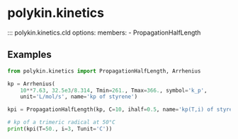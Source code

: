 # polykin.kinetics

::: polykin.kinetics.cld
    options:
        members:
            - PropagationHalfLength

## Examples

```python exec="on" source="console"
from polykin.kinetics import PropagationHalfLength, Arrhenius

kp = Arrhenius(
    10**7.63, 32.5e3/8.314, Tmin=261., Tmax=366., symbol='k_p',
    unit='L/mol/s', name='kp of styrene')

kpi = PropagationHalfLength(kp, C=10, ihalf=0.5, name='kp(T,i) of styrene')

# kp of a trimeric radical at 50°C
print(kpi(T=50., i=3, Tunit='C'))
```
